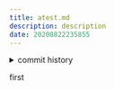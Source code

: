 ```yaml
---
title: atest.md
description: description
date: 20200822235855
---
```

<!-- history area start -->
<details><summary>commit history</summary><div><ol>
<li>2020/08/22 23:58:55 14170c3</li>
<li>2020/08/22 23:24:32 d2670b4</li>
<li>2020/08/22 14:13:57 cf65255</li>
</ol></div></details>
<!-- history area end -->
<!-- START doctoc -->
<!-- END doctoc -->

first
